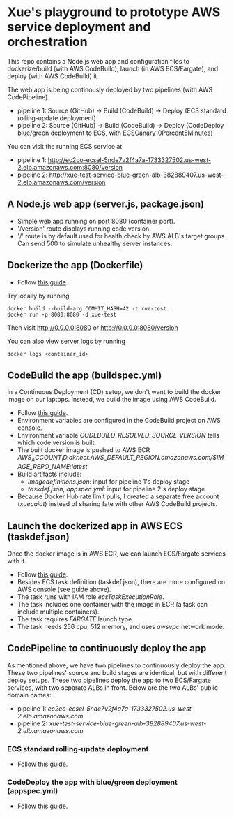 # Xue's playground to prototype AWS service deployment and orchestration

This repo contains a Node.js web app and configuration files
to dockerize/build (with AWS CodeBuild), launch (in AWS ECS/Fargate),
and deploy (with AWS CodeBuild) it.

The web app is being continously deployed by two pipelines (with AWS CodePipeline).
- pipeline 1: Source (GitHub) -> Build (CodeBuild) -> Deploy (ECS standard rolling-update deployment)
- pipeline 2: Source (GitHub) -> Build (CodeBuild) -> Deploy (CodeDeploy blue/green deployment to ECS, with [ECSCanary10Percent5Minutes](https://aws.amazon.com/blogs/containers/aws-codedeploy-now-supports-linear-and-canary-deployments-for-amazon-ecs/))

You can visit the running ECS service at
- pipeline 1: http://ec2co-ecsel-5nde7v2f4a7a-1733327502.us-west-2.elb.amazonaws.com:8080/version
- pipeline 2: http://xue-test-service-blue-green-alb-382889407.us-west-2.elb.amazonaws.com/version

## A Node.js web app (server.js, package.json)
- Simple web app running on port 8080 (container port).
- '/version' route displays running code version.
- '/' route is by default used for health check by AWS ALB's target groups. Can send 500 to simulate unhealthy server instances.

## Dockerize the app (Dockerfile)
- Follow [this guide](https://nodejs.org/en/docs/guides/nodejs-docker-webapp/).

Try locally by running

```console
docker build --build-arg COMMIT_HASH=42 -t xue-test .
docker run -p 8080:8080 -d xue-test
```

Then visit http://0.0.0.0:8080 or http://0.0.0.0:8080/version

You can also view server logs by running

```console
docker logs <container_id>
```

## CodeBuild the app (buildspec.yml)
In a Continuous Deployment (CD) setup, we don't want to build the docker image on our laptops.
Instead, we build the image using AWS CodeBuild.

- Follow [this guide](https://docs.aws.amazon.com/codebuild/latest/userguide/sample-docker.html).
- Environment variables are configured in the CodeBuild project on AWS console.
- Environment variable *CODEBUILD_RESOLVED_SOURCE_VERSION* tells which code version is built.
- The built docker image is pushed to AWS ECR *$AWS_ACCOUNT_ID.dkr.ecr.$AWS_DEFAULT_REGION.amazonaws.com/$IMAGE_REPO_NAME:latest*
- Build artifacts include:
    - *imagedefinitions.json*: input for pipeline 1's deploy stage
    - *taskdef.json*, *appspec.yml*: input for pipeline 2's deploy stage
- Because Docker Hub rate limit pulls, I created a separate free account (*xuecaiat*) instead of sharing fate with other AWS CodeBuild projects.

## Launch the dockerized app in AWS ECS (taskdef.json)
Once the docker image is in AWS ECR, we can launch ECS/Fargate services with it.

- Follow [this guide](https://docs.aws.amazon.com/AmazonECS/latest/userguide/fargate-getting-started.html).
- Besides ECS task definition (taskdef.json), there are more configured on AWS console (see guide above).
- The task runs with IAM role *ecsTaskExecutionRole*.
- The task includes one container with the image in ECR (a task can include multiple containers).
- The task requires *FARGATE* launch type.
- The task needs 256 cpu, 512 memory, and uses *awsvpc* network mode.

## CodePipeline to continuously deploy the app
As mentioned above, we have two pipelines to continuously deploy the app.
These two pipelines' source and build stages are identical, but with different deploy setups.
These two pipelines deploy the app to two ECS/Fargate services, with two separate ALBs in front.
Below are the two ALBs' public domain names:
- pipeline 1: *ec2co-ecsel-5nde7v2f4a7a-1733327502.us-west-2.elb.amazonaws.com*
- pipeline 2: *xue-test-service-blue-green-alb-382889407.us-west-2.elb.amazonaws.com*

### ECS standard rolling-update deployment
- Follow [this guide](https://docs.aws.amazon.com/codepipeline/latest/userguide/ecs-cd-pipeline.html).

### CodeDeploy the app with blue/green deployment (appspec.yml)
- Follow [this guide](https://docs.aws.amazon.com/codepipeline/latest/userguide/tutorials-ecs-ecr-codedeploy.html).